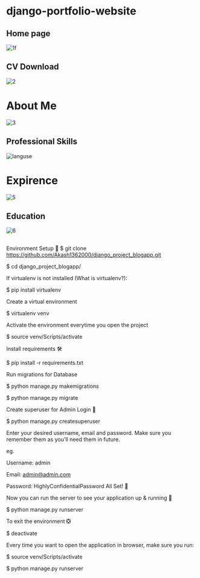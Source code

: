 # django-portfolio-website
## Home page
![1f](https://user-images.githubusercontent.com/125033123/219969842-f99a9d41-f8d8-4425-8a14-e2f42041108a.jpg)
## CV Download
![2](https://user-images.githubusercontent.com/125033123/219969893-19a84f4d-e8d1-4ed3-8929-aa808e820386.jpg)
# About Me
![3](https://user-images.githubusercontent.com/125033123/219969926-358258a5-74d7-4a6c-8da2-959c4dba3229.jpg)
## Professional Skills
![languse](https://user-images.githubusercontent.com/125033123/219970086-9c3cc563-4f43-48e6-b49e-3087f862759f.jpg)
# Expirence
![5](https://user-images.githubusercontent.com/125033123/219969955-483cf59f-31c5-4f27-b68a-d5c2950cb440.jpg)
## Education
![6](https://user-images.githubusercontent.com/125033123/219969995-ac6a3300-cfd7-40fa-b39c-8bd49e3ee9c0.jpg)
## 
Environment Setup 🚀
$ git clone https://github.com/Akash1362000/django_project_blogapp.git

$ cd django_project_blogapp/

If virtualenv is not installed (What is virtualenv?):

$ pip install virtualenv

Create a virtual environment

$ virtualenv venv

Activate the environment everytime you open the project

$ source venv/Scripts/activate

Install requirements 🛠

$ pip install -r requirements.txt

Run migrations for Database

$ python manage.py makemigrations

$ python manage.py migrate

Create superuser for Admin Login 🔐

$ python manage.py createsuperuser

Enter your desired username, email and password. Make sure you remember them as you'll need them in future.

eg.

Username: admin

Email: admin@admin.com

Password: HighlyConfidentialPassword
All Set! 🤩

Now you can run the server to see your application up & running 🚀

$ python manage.py runserver

To exit the environment ❎

$ deactivate

Every time you want to open the application in browser, make sure you run:

$ source venv/Scripts/activate

$ python manage.py runserver
